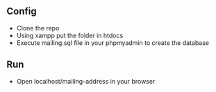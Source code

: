 ## Config
* Clone the repo
* Using xampp put the folder in htdocs
* Execute mailing.sql file in your phpmyadmin to create the database
  
## Run
 * Open localhost/mailing-address in your browser
